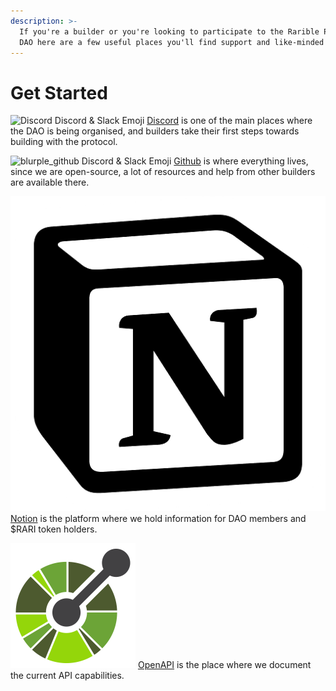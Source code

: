 ```yaml
---
description: >-
  If you're a builder or you're looking to participate to the Rarible Protocol
  DAO here are a few useful places you'll find support and like-minded builders.
---
```


# Get Started

![Discord Discord & Slack Emoji](https://emoji.gg/assets/emoji/3970-discord.png) [Discord](https://discord.gg/3ByePUMAvB) is one of the main places where the DAO is being organised, and builders take their first steps towards building with the protocol.&#x20;

![blurple\_github Discord & Slack Emoji](https://emoji.gg/assets/emoji/3716-blurple-github.png) [Github](https://github.com/rarible) is where everything lives, since we are open-source, a lot of resources and help from other builders are available there.&#x20;

![](.gitbook/assets/image.png) [Notion](https://rarible-protocol.notion.site/rarible-protocol/Rarible-Protocol-DAO-f89d6db21a9d4c199eb30051fceb9a0a) is the platform where we hold information for DAO members and $RARI token holders.

![](<.gitbook/assets/image (2).png>) [OpenAPI](https://ethereum-api.rarible.org/v0.1/doc) is the place where we document the current API capabilities.
